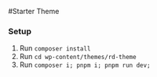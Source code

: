 #Starter Theme
### Setup
1. Run `composer install`
2. Run `cd wp-content/themes/rd-theme`
3. Run `composer i; pnpm i; pnpm run dev;`
